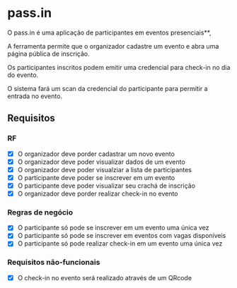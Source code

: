 # pass.in 

O pass.in é uma aplicação de participantes em eventos presenciais**,

A ferramenta permite que o organizador cadastre um evento e abra uma página pública de inscrição.

Os participantes inscritos podem emitir uma credencial para check-in no dia do evento.

O sistema fará um scan da credencial do participante para permitir a entrada no evento.

## Requisitos

### RF

- [X] O organizador deve porder cadastrar um novo evento
- [X] O organizador deve poder visualizar dados de um evento
- [X] O organizador deve poder visualziar a lista de participantes 
- [X] O participante deve poder se inscrever em um evento
- [X] O participante deve poder visualizar seu crachá de inscrição
- [X] O organizador deve porder realizar check-in no evento

### Regras de negócio

- [X] O participante só pode se inscrever em um evento uma única vez
- [X] O participante só pode se inscrever em eventos com vagas disponíveis
- [X] O participante só pode realizar check-in em um evento uma única vez

### Requisitos não-funcionais

- [X] O check-in no evento será realizado através de um QRcode
